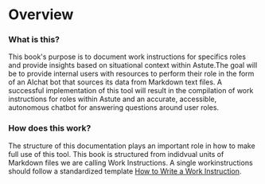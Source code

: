 # Overview

### What is this?
This book's purpose is to document work instructions for specifics roles and provide insights based on situational context within Astute.The goal will be to provide internal users with resources to perform their role in the form of an AIchat bot that sources its data from Markdown text files. A successful implementation of this tool will result in the compilation of work instructions for roles within Astute and an accurate, accessible, autonomous chatbot for answering questions around user roles.

### How does this work?
The structure of this documentation plays an important role in how to make full use of this tool. This book is structured from indidvual units of Markdown files we are calling Work Instructions. A single workinstructions should follow a standardized template [How to Write a Work Instruction](./CreateworkInstructions.md).
